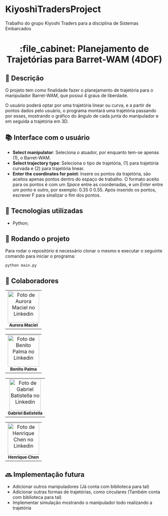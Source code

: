 # KiyoshiTradersProject
Trabalho do grupo Kiyoshi Traders para a disciplina de Sistemas Embarcados

<h1 align="center">:file_cabinet: Planejamento de Trajetórias para Barret-WAM (4DOF)</h1>

## :memo: Descrição
O projeto tem como finalidade fazer o planejamento de trajetória para o manipulador Barret-WAM, que possui 4 graus de liberdade.

O usuário poderá optar por uma trajetória linear ou curva, e a partir de pontos dados pelo usuário, o programa montará uma trajetória passando por esses, mostrando o gráfico do ângulo de cada junta do manipulador e em seguida a trajetória em 3D.

## :books: Interface com o usuário
* <b>Select manipulator</b>: Seleciona o atuador, por enquanto tem-se apenas (1), o Barret-WAM.
* <b>Select trajectory type</b>: Seleciona o tipo de trajetória, (1) para trajetória curvada e (2) para trajetória linear.
* <b>Enter the coordinates for point</b>: Insere os pontos da trajetória, são aceitos apenas pontos dentro do espaço de trabalho. O formato aceito para os pontos é com um <i>Space</i> entre as coordenadas, e um <i>Enter</i> entre um ponto e outro, por exemplo: 0.35 0 0.55. Após inserido os pontos, escrever F para sinalizar o fim dos pontos.

## :wrench: Tecnologias utilizadas
* Python;

## :rocket: Rodando o projeto
Para rodar o repositório é necessário clonar o mesmo e executar o seguinte comando para iniciar o programa:
```
python main.py
```

## :handshake: Colaboradores
<table>
  <tr>
    <td align="center">
      <a href="https://www.linkedin.com/in/aurora-maciel-372222208/">
        <img src="https://media.licdn.com/dms/image/C5603AQGuvSTYPagPKw/profile-displayphoto-shrink_400_400/0/1627326652584?e=1677110400&v=beta&t=1sAlX4Nz6c-SX6QS1vuOJXHleZlt6zJxRYaTG0TyEPY" width="100px;" alt="Foto de Aurora Maciel no Linkedin"/><br>
        <sub>
          <b>Aurora Maciel</b>
        </sub>
      </a>
    </td>
  </tr>
</table>

<table>
  <tr>
    <td align="center">
      <a href="https://www.linkedin.com/in/benitopma/">
        <img src="https://media.licdn.com/dms/image/C4E03AQEtmrCLSdFDbw/profile-displayphoto-shrink_400_400/0/1629163379456?e=1677110400&v=beta&t=k3Fn-oxai0QqApJc7m_a8zCdPieB3UYLJlFEMi3DdDM" width="100px;" alt="Foto de Benito Palma no Linkedin"/><br>
        <sub>
          <b>Benito Palma</b>
        </sub>
      </a>
    </td>
  </tr>
</table>

<table>
  <tr>
    <td align="center">
      <a href="https://www.linkedin.com/in/gabriel-batistella-768a8a256/">
        <img src="https://media.licdn.com/dms/image/D4D03AQEzfBY82uXinw/profile-displayphoto-shrink_400_400/0/1671499115631?e=1677110400&v=beta&t=CRu6GbETipr99-rx7hJwWWGNYSxZ7EIc6bKEaUQvl_g" width="100px;" alt="Foto de Gabriel Batistella no Linkedin"/><br>
        <sub>
          <b>Gabriel Batistella</b>
        </sub>
      </a>
    </td>
  </tr>
</table>

<table>
  <tr>
    <td align="center">
      <a href="https://www.linkedin.com/in/henrique-chen/">
        <img src="https://media.licdn.com/dms/image/C4E03AQExCTJa3-r6HQ/profile-displayphoto-shrink_400_400/0/1661945777329?e=1677110400&v=beta&t=vE-O7zzfaLD2YDugxeKrtJmiZj-PxJtj-9unyS6OD2g" width="100px;" alt="Foto de Henrique Chen no Linkedin"/><br>
        <sub>
          <b>Henrique Chen</b>
        </sub>
      </a>
    </td>
  </tr>
</table>

## :soon: Implementação futura
* Adicionar outros manipuladores (Já conta com biblioteca para tal)
* Adicionar outras formas de trajetórias, como circulares (Também conta com biblioteca para tal)
* Implementar simulação mostrando o manipulador todo realizando a trajetória
